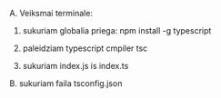 A. Veiksmai terminale:

1. sukuriam globalia priega:
   npm install -g typescript

2. paleidziam typescript cmpiler
   tsc

3. sukuriam index.js is index.ts

B. sukuriam faila tsconfig.json
